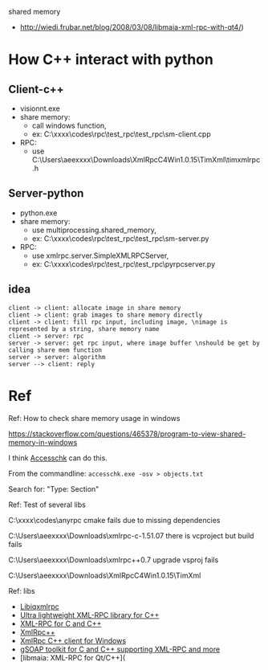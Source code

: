 shared memory



- http://wiedi.frubar.net/blog/2008/03/08/libmaia-xml-rpc-with-qt4/)



# How C++ interact with python

## Client-c++

- visionnt.exe
- share memory: 
  - call windows function, 
  - ex: C:\xxxx\codes\rpc\test_rpc\test_rpc\sm-client.cpp
- RPC: 
  - use C:\Users\aeexxxx\Downloads\XmlRpcC4Win1.0.15\TimXml\timxmlrpc.h

## Server-python

- python.exe
- share memory: 
  - use multiprocessing.shared_memory, 
  - ex: C:\xxxx\codes\rpc\test_rpc\test_rpc\sm-server.py
- RPC: 
  - use xmlrpc.server.SimpleXMLRPCServer, 
  - ex: C:\xxxx\codes\rpc\test_rpc\test_rpc\pyrpcserver.py

## idea

```sequence
client -> client: allocate image in share memory
client -> client: grab images to share memory directly
client -> client: fill rpc input, including image, \nimage is represented by a string, share memory name
client -> server: rpc
server -> server: get rpc input, where image buffer \nshould be get by calling share mem function 
server -> server: algorithm
server --> client: reply
```

# Ref

Ref: How to check share memory usage in windows

https://stackoverflow.com/questions/465378/program-to-view-shared-memory-in-windows

I think [Accesschk](http://technet.microsoft.com/en-us/sysinternals/bb664922.aspx) can do this.

From the commandline: `accesschk.exe -osv > objects.txt`

Search for: "Type: Section"



Ref: Test of  several libs

C:\xxxx\codes\anyrpc cmake fails due to missing dependencies

C:\Users\aeexxxx\Downloads\xmlrpc-c-1.51.07 there is vcproject but build fails

C:\Users\aeexxxx\Downloads\xmlrpc++0.7 upgrade vsproj fails

C:\Users\aeexxxx\Downloads\XmlRpcC4Win1.0.15\TimXml 



Ref: libs

- [Libiqxmlrpc](http://libiqxmlrpc.sourceforge.net/)
- [Ultra lightweight XML-RPC library for C++](http://ulxmlrpcpp.sourceforge.net/)
- [XML-RPC for C and C++](http://xmlrpc-c.sourceforge.net/)
- [XmlRpc++](http://xmlrpcpp.sourceforge.net/)
- [XmlRpc C++ client for Windows](https://sourceforge.net/projects/xmlrpcc4win/)
- [gSOAP toolkit for C and C++ supporting XML-RPC and more](http://www.cs.fsu.edu/~engelen/soap.html)
- [libmaia: XML-RPC for Qt/C++](